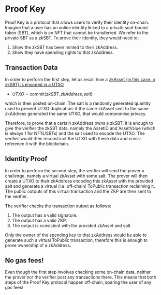 # Proof Key

Proof Key is a protocol that allows users to verify their identity on-chain. Imagine that a user has an online identity linked to a private soul-bound token (SBT), which is an NFT that cannot be transferred. We refer to the private SBT as a zkSBT. To prove their identity, they would need to:
1. Show the zkSBT has been minted to their zkAddress.
1. Show they have spending rights to that zkAddress.

## Transaction Data
In order to perform the first step, let us recall how a [zkAsset (in this case, a zkSBT) is encoded in a UTXO](zkAsset.md)
* $UTXO = \textsf{commit}(zkSBT, zkAddress, salt)$

which is then posted on-chain. The salt is a randomly generated quantity used to prevent UTXO duplication: if the same zkAsset sent to the same zkAddress generated the same UTXO, that would compromise privacy.

Therefore, to prove that a certain zkAddress owns a zkSBT, it is enough to give the verifier the zkSBT data, namely the AssetID and AssetValue (which is always 1 for NFTs/SBTs) and the salt used to encode the UTXO. The verifier would then reconstruct the UTXO with these data and cross-reference it with the blockchain.

## Identity Proof
In order to perform the second step, the verifier will send the prover a challenge, namely a virtual zkAsset with some salt. The prover will then create a UTXO to their zkAddress encoding this zkAsset with the provided salt and generate a virtual (i.e. off-chain) ToPublic transaction reclaiming it. The public outputs of this virtual transaction and the ZKP are then sent to the verifier. 

The verifier checks the transaction output as follows:
1. The output has a valid signature.
2. The output has a valid ZKP.
3. The output is consistent with the provided zkAsset and salt.

Only the owner of the spending key to that zkAddress would be able to generate such a virtual ToPublic transaction, therefore this is enough to prove ownership of a zkAddress.

## No gas fees!

Even though the first step involves checking some on-chain data, neither the prover nor the verifier post any transactions there. This means that both steps of the Proof Key protocol happen off-chain, sparing the user of any gas fees!